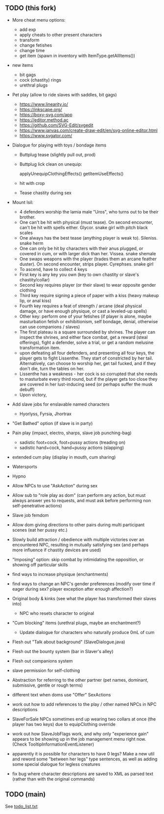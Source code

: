 ## TODO (this fork)

* More cheat menu options:
  * add exp
  * apply cheats to other present characters
  * transform
  * change fetishes
  * change time
  * get item (spawn in inventory with ItemType.getAllItems())
* new items
  * bit gags
  * cock (chastity) rings
  * urethral plugs
* Pet play (allow to ride slaves with saddles, bit gags)
  * https://www.linearity.io/
  * https://inkscape.org/
  * https://boxy-svg.com/app
  * https://editor.method.ac
  * https://github.com/SVG-Edit/svgedit
  * https://www.janvas.com/create-draw-edit/en/svg-online-editor.html
  * https://www.svgator.com/
* Dialogue for playing with toys / bondage items
  * Buttplug tease (slightly pull out, prod)
  * Buttplug lick clean on unequip:

    applyUnequipClothingEffects()
    getItemUseEffects()
  * hit with crop
  * Tease chastity during sex
* Mount Isil:
  * 4 defenders worship the lamia male "Uros", who turns out to be their brother.
  * One can't be hit with physical (must tease). On second encounter, can't be hit with spells either. Glycor. snake girl with pitch black scales
  * One always has the best tease (anything player is weak to). Sileniss. snake herm
  * One can only be hit by characters with their anus plugged, or covered in cum, or with larger dick than her. Vissea. snake shemale
  * One swaps weapons with the player (trades them an arcane feather duster). On second encounter, strips player. Cyrephses. snake girl 
  * To ascend, have to collect 4 keys
  * First key is any key you own (key to own chastity or slave's chastity/collar)
  * Second key requires player (or their slave) to wear opposite gender clothing
  * Third key require signing a piece of paper with a kiss (heavy makeup lip, or anal kiss)
  * Fourth key requires a feat of strength / arcane (deal physical damage, or have enough physique, or cast a leveled-up spells)
  * Other key: perform one of your fetishes (if player is alone, maybe masturbation fetish or exhibitionism, self bondage, denial, otherwise can use companions / slaves)
  * The first plateau is a square surrounded by shrines. The player can inspect the shrines, and either face combat, get a reward (steal offerings), fight a defender, solve a trial, or get a random melusine transformation item.
  * upon defeating all four defenders, and presenting all four keys, the player gets to fight Lissenthe. They start of constricted by her tail. Alternatively, can choose to worship her, get tail fucked, and if they don't die, turn the tables on her.
  * Lissenthe has a weakness - her cock is so corrupted that she needs to masturbate every third round, but if the player gets too close they are covered in her lust-inducing seed (or perhaps suffer the musk debuff)
  * Upon victory, 

* Add slave jobs for enslavable named characters
  * Hyorlyss, Fyrsia, Jhortrax
* "Get Bathed" option (if slave is in party)
* Pain play (impact, electro, sharps, slave job punching-bag)
  * sadistic foot+cock, foot+pussy actions (treading on)
  * sadistic hand+cock, hand+pussy actions (slapping)
* extended cum play (display in mouth, cum sharing)
* Watersports
* Hypno
* Allow NPCs to use "AskAction" during sex
* Allow sub to "role play as dom" (can perform any action, but must always answer yes to requests, and must ask before performing non self-penetrative actions)
* Slave job femdom
* Allow dom giving directions to other pairs during multi participant scenes (eat her pussy etc.)
* Slowly build attraction / obedience with multiple victories over an encountered NPC, resulting in mutually satisfying sex (and perhaps more influence if chastity devices are used)
* "Imposing" option: skip combat by intimidating the opposition, or showing off particular skills
* find ways to increase physique (enchantments)
* find ways to change an NPC's gender preferences (modify over time if eager during sex? player exception after enough affection?)
* Original body & kinks (see what the player has transformed their slaves into)
  * NPC who resets character to original
* "Cum blocking" items (urethral plugs, maybe an enchantment?)
  * Update dialogue for characters who naturally produce 0mL of cum
* Flesh out "Talk about background" (SlaveDialogue.java)
* Flesh out the bounty system (bar in Slaver's alley)
* Flesh out companions system
* slave permission for self-clothing
* Abstraction for referring to the other partner (pet names, dominant, submissive, gentle or rough terms)
* different text when doms use "Offer" SexActions
* work out how to add references to the play / other named NPCs in NPC descriptions
* SlaveForSale NPCs sometimes end up wearing two collars at once (the player has two keys) due to equipClothing override
* work out how SlaveJobFlags work, and why only "experience gain" appears to be showing up in the job management menu right now. (Check TooltipInformationEventListener)
* apparently it is possible for characters to have 0 legs? Make a new util and reword some "between her legs" type sentences, as well as adding some special dialogue for legless creatures
* fix bug where character descriptions are saved to XML as parsed text (rather than with the original commands)

## TODO (main)

See [todo_list.txt](src/com/lilithsthrone/res/doc/todo_list.txt)